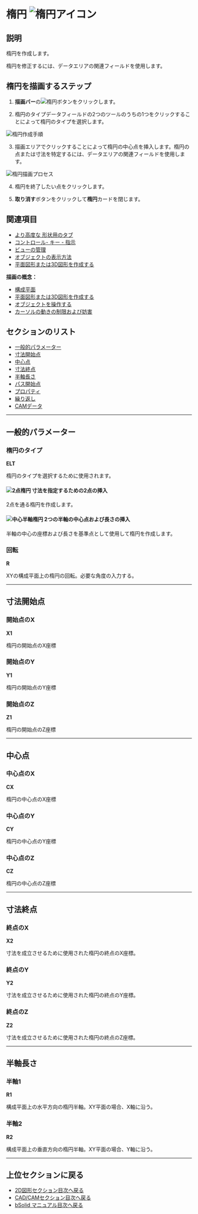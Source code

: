 # 楕円 ![楕円アイコン](../../../FIGURE/15-icone/b15b0001/Draw_Ellipse_2Points.png)

## 説明

楕円を作成します。

楕円を修正するには、データエリアの関連フィールドを使用します。

## 楕円を描画するステップ

1. **描画バー**の![楕円](../../../FIGURE/15-icone/b15b0001/Draw_Ellipse_2Points.png)ボタンをクリックします。

2. 楕円のタイプデータフィールドの2つのツールのうちの1つをクリックすることによって楕円のタイプを選択します。

![楕円作成手順](../../../FIGURE/10-videateComplete/arte4/b10b0409.gif)

3. 描画エリアでクリックすることによって楕円の中心点を挿入します。楕円の点または寸法を特定するには、データエリアの関連フィールドを使用します。

![楕円描画プロセス](../../../FIGURE/10-videateComplete/arte4/b10b0410.gif)

4. 楕円を終了したい点をクリックします。

5. **取り消す**ボタンをクリックして**楕円**カードを閉じます。

## 関連項目

- [より高度な 形状用のタブ](b.AbstractObjectInsertor.md#より高度な-形状用のタブ)
- [コントロール- キー - 指示](../_HTM_PARTI/H1-barreS-C.md#コントロール-キー-指示)
- [ビューの管理](../../../_USO-bSuiteComuni/Gestione-viste.md)
- [オブジェクトの表示方法](../../../_USO-bSuiteComuni/visualiz-oggetti.md)
- [平面図形または3D図形を作成する](../02-Nozioni/Dis-figure.md#平面図形または3D図形を作成する)

**描画の概念：**
- [構成平面](../02-Nozioni/PianoCostr.md)
- [平面図形または3D図形を作成する](../02-Nozioni/Dis-figure.md#平面図形または3D図形を作成する)
- [オブジェクトを操作する](../02-Nozioni/oggetti.md#オブジェクトを操作する)
- [カーソルの動きの制限および妨害](../02-Nozioni/puntatore.md#カーソルの動きの制限および妨害)

## セクションのリスト

- [一般的パラメーター](#一般的パラメーター)
- [寸法開始点](#寸法開始点)
- [中心点](#中心点)
- [寸法終点](#寸法終点)
- [半軸長さ](#半軸長さ)
- [パス開始点](b.AbstractObjectInsertor.md#パス開始点)
- [プロパティ](b.AbstractObjectInsertor.md#プロパティ)
- [繰り返し](b.AbstractObjectInsertor.md#繰り返し)
- [CAMデータ](b.AbstractObjectInsertor.md#CAMデータ)

---

## 一般的パラメーター

### 楕円のタイプ
**ELT**

楕円のタイプを選択するために使用されます。

#### ![2点楕円](../../../FIGURE/15-icone/b15b0001/Draw_Ellipse_2Points.png) 寸法を指定するための2点の挿入
2点を通る楕円を作成します。

#### ![中心半軸楕円](../../../FIGURE/15-icone/b15b0001/Draw_Ellipse_Center2Radius.png) 2つの半軸の中心点および長さの挿入
半軸の中心の座標および長さを基準点として使用して楕円を作成します。

### 回転
**R**

XYの構成平面上の楕円の回転。必要な角度の入力する。

---

## 寸法開始点

### 開始点のX
**X1**

楕円の開始点のX座標

### 開始点のY
**Y1**

楕円の開始点のY座標

### 開始点のZ
**Z1**

楕円の開始点のZ座標

---

## 中心点

### 中心点のX
**CX**

楕円の中心点のX座標

### 中心点のY
**CY**

楕円の中心点のY座標

### 中心点のZ
**CZ**

楕円の中心点のZ座標

---

## 寸法終点

### 終点のX
**X2**

寸法を成立させるために使用された楕円の終点のX座標。

### 終点のY
**Y2**

寸法を成立させるために使用された楕円の終点のY座標。

### 終点のZ
**Z2**

寸法を成立させるために使用された楕円の終点のZ座標。

---

## 半軸長さ

### 半軸1
**R1**

構成平面上の水平方向の楕円半軸。XY平面の場合、X軸に沿う。

### 半軸2
**R2**

構成平面上の垂直方向の楕円半軸。XY平面の場合、Y軸に沿う。

---

## 上位セクションに戻る

- [2D図形セクション目次へ戻る](./README.md)
- [CAD/CAMセクション目次へ戻る](../README.md)
- [bSolid マニュアル目次へ戻る](../../README.md) 
